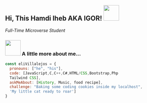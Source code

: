 
<h2> Hi, This Hamdi Iheb AKA IGOR! <img src="https://media.giphy.com/media/12oufCB0MyZ1Go/giphy.gif" width="50"></h2>
<p><em>Full-Time Microverse Student</em></p>


### <img src="https://media.giphy.com/media/kbVuid1Ak3uEHJUMVO/giphy.gif" width="50"> A little more about me...  

```javascript
const eliVillalejos = {
  pronouns: ["he", "his"],
  code: [JavaScript,C,C++,C#,HTML/CSS,Bootstrap,Php
  Tailwind CSS],
  askMeAbout: [History, Music, food recipe],
  challenge: "Baking some coding cookies inside my localhost",
  'My little cat ready to roar']
}
